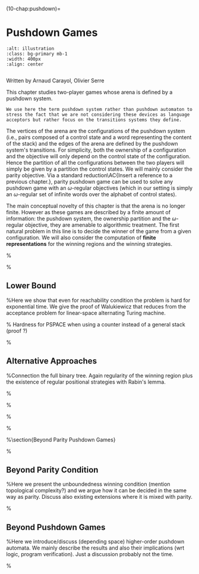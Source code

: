 (10-chap:pushdown)=
# Pushdown Games

```{image} ./../Illustrations/10.jpg
:alt: illustration
:class: bg-primary mb-1
:width: 400px
:align: center
```

```{math}
```


Written by Arnaud Carayol, Olivier Serre



This chapter studies two-player games whose arena is defined by a pushdown system.

```{margin}
We use here the term pushdown system rather than pushdown automaton to stress the fact that we are not considering these devices as language acceptors but rather focus on the transitions systems they define.
```

 The vertices of the arena are the configurations of the pushdown system (i.e., pairs composed of a control state and a word representing the content of the stack) and the edges of the arena are defined by the pushdown system's transitions. For simplicity, both the ownership of a configuration and the objective will only depend on the control state of the configuration. Hence the partition of all the configurations between the two players will simply be given by a partition the control states. We will mainly consider the parity objective. Via a standard reduction\AC{Insert a reference to a previous chapter.}, parity pushdown game can be used to solve any pushdown game with an $\omega$-regular objectives (which in our setting is simply an $\omega$-regular set of infinite words over  the alphabet of control states). 

The main conceptual novelty of this chapter is that the arena is no longer finite. However as these games are described by a finite amount of information: the pushdown system, the ownership partition and the $\omega$-regular objective, they are amenable to algorithmic treatment. The first natural problem in this line is to decide the winner of the game from a given configuration. We will also consider the computation of **finite representations** for the winning regions and the winning strategies. 









%

%
## Lower Bound

%Here we show that even for reachability condition the problem is hard for exponential time. We give the proof of Walukiewicz that reduces from the acceptance problem for linear-space alternating Turing machine.

% Hardness for PSPACE when using a counter instead of a general stack (proof ?)

%
## Alternative Approaches

%Connection the full binary tree. Again regularity of the winning region plus the existence of regular positional strategies with Rabin's lemma. 

%

%

%

%

%\section{Beyond Parity Pushdown Games}

%
## Beyond Parity Condition

%Here we present the unboundedness winning condition (mention topological complexity?) and we argue how it can be decided in the same way as parity. Discuss also existing extensions where it is mixed with parity.

%
## Beyond Pushdown Games

%Here we introduce/discuss (depending space) higher-order pushdown automata. We mainly describe the results and also their implications (wrt logic, program verification). Just a discussion probably not the time.

%

